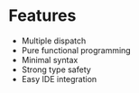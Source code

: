 # Features

* Multiple dispatch
* Pure functional programming
* Minimal syntax
* Strong type safety
* Easy IDE integration

